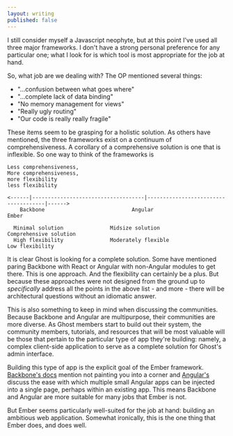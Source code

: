 ```yaml
---
layout: writing
published: false
---
```


I still consider myself a Javascript neophyte, but at this point I've used all three major frameworks. I don't have a strong personal preference for any particular one; what I look for is which tool is most appropriate for the job at hand.

So, what job are we dealing with? The OP mentioned several things:

 - "...confusion between what goes where"
 - "...complete lack of data binding"
 - "No memory management for views"
 - "Really ugly routing"
 - "Our code is really really fragile"

These items seem to be grasping for a holistic solution. As others have mentioned, the three frameworks exist on a continuum of comprehensiveness. A corollary of a comprehensive solution is one that is inflexible. So one way to think of the frameworks is

```
Less comprehensiveness,                                            More comprehensiveness,
more flexibility                                                          less flexibility

<------|------------------------------------|-------------------------------------|------>
    Backbone                            Angular                                 Ember

  Minimal solution               Midsize solution                  Comprehensive solution
  High flexibility               Moderately flexible                      Low flexibility  
```

It is clear Ghost is looking for a complete solution. Some have mentioned paring Backbone with React or Angular with non-Angular modules to get there. This is one approach. And the flexibility can certainly be a plus. But because these approaches were not designed from the ground up to _specifically_ address all the points in the above list - and more - there will be architectural questions without an idiomatic answer.

This is also something to keep in mind when discussing the communities. Because Backbone and Angular are multipurpose, their communities are more diverse. As Ghost members start to build out their system, the community members, tutorials, and resources that will be most valuable will be those that pertain to the particular type of app they're building: namely, a complex client-side application to serve as a complete solution for Ghost's admin interface.

Building this type of app is the explicit goal of the Ember framework. [Backbone's docs](http://backbonejs.org/#FAQ-why-backbone) mention not painting you into a corner and [Angular's](http://angularjs.org/#embed-and-inject) discuss the ease with which multiple small Angular apps can be injected into a single page, perhaps within an existing app. This means Backbone and Angular are more suitable for many jobs that Ember is not.

But Ember seems particularly well-suited for the job at hand: building an ambitious web application. Somewhat ironically, this is the one thing that Ember does, and does well.
